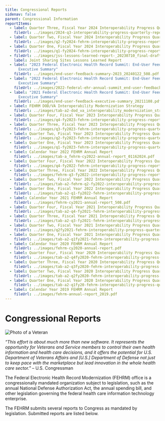 ```yaml
---
title: Congressional Reports
sidenav: false
parent: Congressional Information
reportItems:
  - label: Quarter Three, Fiscal Year 2024 Interoperability Progress Quarterly Report
    fileUrl: ../images/2024-q3-interoperability-progress-quarterly-report_final-05nov2024-_508ed.pdf
  - label: Quarter Two, Fiscal Year 2024 Interoperability Progress Quarterly Report
    fileUrl: ../images/q2-fy2024-fehrm-interoperability-progress-report-final-.pdf
  - label: Quarter One, Fiscal Year 2024 Interoperability Progress Quarterly Report
    fileUrl: ../images/q1-fy2024-fehrm-interoperability-progress-report_final_508ed.pdf
  - fileUrl: ../images/jss-lessons-learned-report-_20230710_final-draft.pdf
    label: Joint Sharing Sites Lessons Learned Report
  - label: "2023 Federal Electronic Health Record Summit: End-User Feedback
      Executive Summary"
    fileUrl: ../images/end-user-feedback-summary-2023_20240122_508.pdf
  - label: "2022 Federal Electronic Health Record Summit: End-User Feedback
      Executive Summary"
    fileUrl: ../images/2022-federal-ehr-annual-summit_end-user-feedback-summary_20230110_508.pdf
  - label: "2021 Federal Electronic Health Record Summit: End-User Feedback
      Executive Summary"
    fileUrl: ../images/end-user-feedback-executive-summary_20211108.pdf
  - label: FEHRM DOD/VA Interoperability Modernization Strategy
    fileUrl: ../images/tab-a2-dod_va_interoperability_modernization_strategy_20200924.pdf
  - label: Quarter Four, Fiscal Year 2023 Interoperability Progress Quarterly Report
    fileUrl: ../images/q4-fy2023-fehrm-interoperability-progress-report_final_508ed.pdf
  - label: Quarter Three, Fiscal Year 2023 Interoperability Progress Quarterly Report
    fileUrl: ../images/q3-fy2023-fehrm-interoperability-progress-quarterly-report-final-16nov_508ed.pdf
  - label: Quarter Two, Fiscal Year 2023 Interoperability Progress Quarterly Report
    fileUrl: ../images/q2-fy2023-fehrm-interoperability-progress-quarterly-report.pdf
  - label: Quarter One, Fiscal Year 2023 Interoperability Progress Quarterly Report
    fileUrl: ../images/q1-fy2023-fehrm-interoperability-progress-quarterly-report_20230322_1535_508.pdf
  - label: Calendar Year 2022 FEHRM Annual Report
    fileUrl: ../images/tab-a_fehrm-cy2022-annual-report_01162024.pdf
  - label: Quarter Four, Fiscal Year 2022 Interoperability Progress Quarterly Report
    fileUrl: ../images/q4-fy2022-fehrm-interoperability-progress-report_508.pdf
  - label: Quarter Three, Fiscal Year 2022 Interoperability Progress Quarterly Report
    fileUrl: ../images/fehrm-q3-fy2022-interoperability-progress-report_508.pdf
  - label: Quarter Two, Fiscal Year 2022 Interoperability Progress Quarterly Report
    fileUrl: ../images/tab-a2-fehrm-q2-fy2022-interoperability-progress-report.pdf
  - label: Quarter One, Fiscal Year 2022 Interoperability Progress Quarterly Report
    fileUrl: ../images/tab-a2-q1-fy2022-fehrm-interoperability-progress-report.pdf
  - label: Calendar Year 2021 FEHRM Annual Report
    fileUrl: ../images/fehrm-cy2021-annual-report_508.pdf
  - label: Quarter Four, Fiscal Year 2021 Interoperability Progress Quarterly Report
    fileUrl: ../images/tab-a2-q4-fy2021-fehrm-interoperability-progress-quarterly-report.pdf
  - label: Quarter Three, Fiscal Year 2021 Interoperability Progress Quarterly Report
    fileUrl: ../images/tab-a2-q3-fy2021-fehrm-interoperability-progress-quarterly-report.pdf
  - label: Quarter Two, Fiscal Year 2021 Interoperability Progress Quarterly Report
    fileUrl: ../images/q2fy2021-fehrm-interoperability-progress-quarterly-report.pdf
  - label: Quarter One, Fiscal Year 2021 Interoperability Progress Quarterly Report
    fileUrl: ../images/tab-a2-q1fy2021-fehrm-interoperability-progress-quarterly-report_signed-1-.pdf
  - label: Calendar Year 2020 FEHRM Annual Report
    fileUrl: ../images/fehrm-cy2020-annual-report.pdf
  - label: Quarter Four, Fiscal Year 2020 Interoperability Progress Quarterly Report
    fileUrl: ../images/tab-a2-q4fy2020-fehrm-interoperability-progress-quarterly-report_signed.pdf
  - label: Quarter Three, Fiscal Year 2020 Interoperability Progress Quarterly Report
    fileUrl: ../images/tab-a2-q3fy2020-fehrm-interoperability-progress-quarterly-report_signed.pdf
  - label: Quarter Two, Fiscal Year 2020 Interoperability Progress Quarterly Report
    fileUrl: ../images/tab-a2-q2fy2020-fehrm-interoperability-progress-quarterly-report.pdf
  - label: Quarter One, Fiscal Year 2020 Interoperability Progress Quarterly Report
    fileUrl: ../images/tab-a2-q1fy20-fehrm-interoperability-progress-quarterly-report.pdf
  - label: Calendar Year 2019 FEHRM Annual Report
    fileUrl: ../images/fehrm-annual-report_2019.pdf
---
```

# Congressional Reports

![Photo of a Veteran](/images/1000w_q95-4-.jpg)

_“This effort is about much more than new software. It represents the opportunity for Veterans and Service members to control their own health information and health care decisions, and it offers the potential for U.S. Department of Veterans Affairs and [U.S.] Department of Defense not just to keep pace with the marketplace but lead innovation in the whole health care sector."_ – U.S. Congressman

The Federal Electronic Health Record Modernization (FEHRM) office is a congressionally mandated organization subject to legislation, such as the annual National Defense Authorization Act, the annual spending bill, and other legislation governing the federal health care information technology enterprise.

The FEHRM submits several reports to Congress as mandated by legislation. Submitted reports are listed below.
